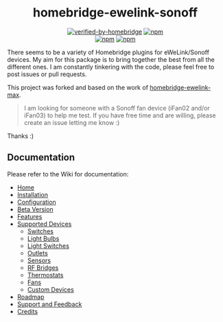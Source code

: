 <div align="center">
<h1>homebridge-ewelink-sonoff</h1>   
    
[![verified-by-homebridge](https://badgen.net/badge/homebridge/verified/purple)](https://github.com/homebridge/homebridge/wiki/Verified-Plugins)
[![npm](https://img.shields.io/npm/dt/homebridge-ewelink-sonoff)](https://www.npmjs.com/package/homebridge-ewelink-sonoff)   
[![npm](https://img.shields.io/npm/v/homebridge-ewelink-sonoff?label=release)](https://www.npmjs.com/package/homebridge-ewelink-sonoff)
[![npm](https://img.shields.io/npm/v/homebridge-ewelink-beta?label=beta)](https://www.npmjs.com/package/homebridge-ewelink-beta)
</div>

There seems to be a variety of Homebridge plugins for eWeLink/Sonoff devices. My aim for this package is to bring together the best from all the different ones. I am constantly tinkering with the code, please feel free to post issues or pull requests.

This project was forked and based on the work of [homebridge-ewelink-max](https://github.com/howanghk/homebridge-ewelink).

> I am looking for someone with a Sonoff fan device (iFan02 and/or iFan03) to help me test. If you have free time and are willing, please create an issue letting me know :)

Thanks :)
## Documentation
Please refer to the Wiki for documentation:
* [Home](https://github.com/bwp91/homebridge-ewelink-sonoff/wiki)
* [Installation](https://github.com/bwp91/homebridge-ewelink-sonoff/wiki/Installation)
* [Configuration](https://github.com/bwp91/homebridge-ewelink-sonoff/wiki/Configuration)
* [Beta Version](https://github.com/bwp91/homebridge-ewelink-sonoff/wiki/Beta-Version)
* [Features](https://github.com/bwp91/homebridge-ewelink-sonoff/wiki/Features)
* [Supported Devices](https://github.com/bwp91/homebridge-ewelink-sonoff/wiki/Supported-Devices)
  * [Switches](https://github.com/bwp91/homebridge-ewelink-sonoff/wiki/Switches)
  * [Light Bulbs](https://github.com/bwp91/homebridge-ewelink-sonoff/wiki/Light-Bulbs)
  * [Light Switches](https://github.com/bwp91/homebridge-ewelink-sonoff/wiki/Light-Switches)
  * [Outlets](https://github.com/bwp91/homebridge-ewelink-sonoff/wiki/Outlets)
  * [Sensors](https://github.com/bwp91/homebridge-ewelink-sonoff/wiki/Sensors)
  * [RF Bridges](https://github.com/bwp91/homebridge-ewelink-sonoff/wiki/RF-Bridges)
  * [Thermostats](https://github.com/bwp91/homebridge-ewelink-sonoff/wiki/Thermostats)
  * [Fans](https://github.com/bwp91/homebridge-ewelink-sonoff/wiki/Fans)
  * [Custom Devices](https://github.com/bwp91/homebridge-ewelink-sonoff/wiki/Custom-Devices)
* [Roadmap](https://github.com/bwp91/homebridge-ewelink-sonoff/wiki/Roadmap)
* [Support and Feedback](https://github.com/bwp91/homebridge-ewelink-sonoff/wiki/Support-and-Feedback)
* [Credits](https://github.com/bwp91/homebridge-ewelink-sonoff/wiki/Credits)
